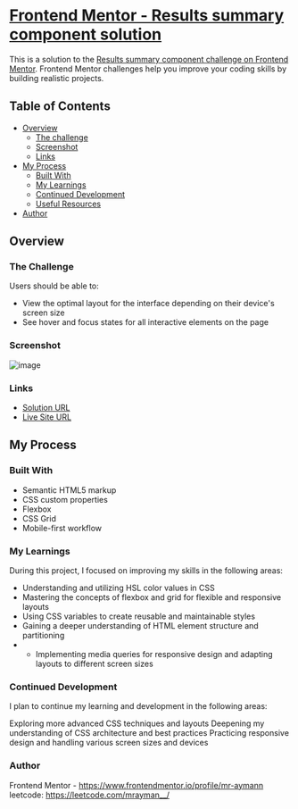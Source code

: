 # [Frontend Mentor - Results summary component solution](https://mr-ayman-result-summary.netlify.app/)

This is a solution to the [Results summary component challenge on Frontend Mentor](https://www.frontendmentor.io/challenges/results-summary-component-CE_K6s0maV). Frontend Mentor challenges help you improve your coding skills by building realistic projects.

## Table of Contents
- [Overview](#overview)
  - [The challenge](#the-challenge)
  - [Screenshot](#screenshot)
  - [Links](#links)
- [My Process](#my-process)
  - [Built With](#built-with)
  - [My Learnings](#my-learnings)
  - [Continued Development](#continued-development)
  - [Useful Resources](#useful-resources)
- [Author](#author)


## Overview

### The Challenge

Users should be able to:

- View the optimal layout for the interface depending on their device's screen size
- See hover and focus states for all interactive elements on the page

### Screenshot

![image](https://github.com/mr-aymann/Frontend-Mentor/assets/75611417/83e833ef-fc55-493a-8ca2-02e9d9de6057)



### Links

- [Solution URL](https://www.frontendmentor.io/solutions/resultsummarycomponent-3EjMAtHz49)
- [Live Site URL](https://mr-ayman-result-summary.netlify.app/m)

## My Process

### Built With

- Semantic HTML5 markup
- CSS custom properties
- Flexbox
- CSS Grid
- Mobile-first workflow


### My Learnings

During this project, I focused on improving my skills in the following areas:

- Understanding and utilizing HSL color values in CSS
- Mastering the concepts of flexbox and grid for flexible and responsive layouts
- Using CSS variables to create reusable and maintainable styles
- Gaining a deeper understanding of HTML element structure and partitioning
- - Implementing media queries for responsive design and adapting layouts to different screen sizes

### Continued Development
I plan to continue my learning and development in the following areas:

Exploring more advanced CSS techniques and layouts
Deepening my understanding of CSS architecture and best practices
Practicing responsive design and handling various screen sizes and devices

### Author

Frontend Mentor - https://www.frontendmentor.io/profile/mr-aymann
leetcode: https://leetcode.com/mrayman__/

